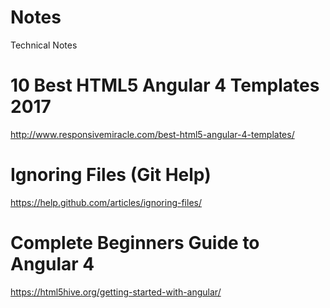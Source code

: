 # Notes
Technical Notes

# 10 Best HTML5 Angular 4 Templates 2017
http://www.responsivemiracle.com/best-html5-angular-4-templates/

# Ignoring Files (Git Help)
https://help.github.com/articles/ignoring-files/

# Complete Beginners Guide to Angular 4
https://html5hive.org/getting-started-with-angular/
